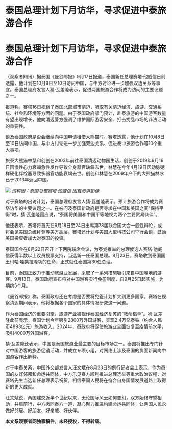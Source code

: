 # 泰国总理计划下月访华，寻求促进中泰旅游合作

# 泰国总理计划下月访华，寻求促进中泰旅游合作

（观察者网讯）据泰国《曼谷邮报》9月17日报道，泰国新任总理赛塔·他威信日前透露，他计划在10月8日至10日访问中国，与中方讨论进一步加强双边关系等事宜。泰国总理府发言人猜·瓦差隆表示，促进两国旅游合作将成为访问的主要议题之一。

报道称，赛塔16日视察了泰国北部城市清迈，听取有关清迈经济、旅游、交通系统、社会和环境等方面的问题。由于泰国政府部门预计，赴泰旅游的中国游客数量有望出现增长，他向清迈警方强调了维护国际游客安全、打击扰乱市场的非法活动的重要性。

谈及泰国政府是否会继续向中国申请租借大熊猫时，赛塔透露，他计划在10月8日至10日访问中国，与中方讨论进一步加强双边关系、促进泰中旅游合作等10个重大事项。

旅泰大熊猫林慧和创创在2003年前往泰国清迈动物园生活，创创于2019年9月16日因慢性心力衰竭急性发作导致全身器官缺氧去世，林慧在今年4月19日因动脉粥样硬化伴栓塞导致多器官功能衰竭去世。创创和林慧在2009年产下的大熊猫林冰已于2013年返回中国。

![](https://inews.gtimg.com/om_bt/OWNviQ7hMgWlZ__x2LH9kItj3YYyEejnwEFltEbBlRB4kAA/1000)
_资料图：泰国总理赛塔·他威信 图自澎湃影像_

对于赛塔的出访计划，泰国总理府发言人猜·瓦差隆表示，预计旅游合作将成为赛塔访华的主要议题之一。在被问及泰国新政府是否寻求在中国和美国之间“保持平衡”时，猜·瓦差隆回应说，“泰国将美国和中国平等地视为两个主要贸易伙伴”。

他还表示，赛塔将首先在9月18日至24日出席第78届联合国大会一般性辩论，或将会见美国总统拜登等美方高层。赛塔还计划与美国大型科技公司举行会谈，鼓励美国投资者加大对泰国的投资。

泰国国会在8月22日召开上下两院联席会议，为泰党推举的总理候选人赛塔·他威信获得半数以上议员投票支持，当选新一任泰国总理。8月23日，赛塔收到泰国国王玛哈·哇集拉隆功的任命，正式就任泰国第30任总理。

目前，泰国正致力于推动旅游业发展，采取了一系列措施吸引来自中国等地的游客。9月13日，泰国政府宣布将对中国游客实行免签制度，自9月25日起实施，为期约5个月。

《曼谷邮报》称，泰国政府还在考虑是否要将免签计划扩大到更多国家。赛塔在视察清迈期间表示，他将根据各个国家的具体情况研究这一问题。

作为泰国经济的重要引擎，旅游产业被视作泰国经济复苏的“救命稻草”。猜·瓦差隆此前表示，泰国计划今年吸引2800万外国游客，实现2.4万亿泰铢（约合人民币4893亿元）旅游收入。2024年，泰政府将促使旅游业全面恢复至疫情前水平，吸引4000万外国游客。

猜·瓦差隆还表示，中国是泰国旅游业最主要的目标市场之一。泰国将推出专门针对中国游客的旅游促销活动，并成立专项小组，对网络上涉及泰国的负面新闻向中国游客作出解释。

对于中泰关系，中国外交部发言人汪文斌在8月23日的例行记者会上表示，作为泰国的友好邻邦和命运共同体，中方乐见泰方顺利推进总理选举等重大政治议程，对赛塔先生当选新任总理表示祝贺，相信泰国人民将在符合自身国情发展道路上取得新的更大成就。

汪文斌说，两国建交近半个世纪以来，无论国际风云如何变幻，双方始终守望相助，并肩前行，中方愿同泰方一道，凝心聚力推进构建命运共同体，让两国人民永做好邻居、好朋友、好亲戚、好伙伴。

**本文系观察者网独家稿件，未经授权，不得转载。**

